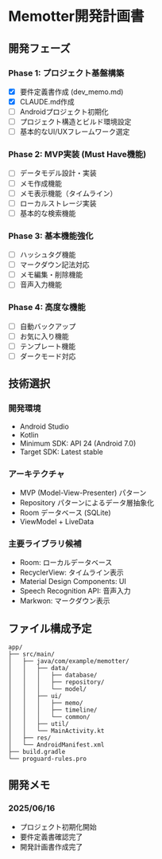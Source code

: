 # Memotter開発計画書

## 開発フェーズ

### Phase 1: プロジェクト基盤構築
- [x] 要件定義書作成 (dev_memo.md)
- [x] CLAUDE.md作成
- [ ] Androidプロジェクト初期化
- [ ] プロジェクト構造とビルド環境設定
- [ ] 基本的なUI/UXフレームワーク選定

### Phase 2: MVP実装 (Must Have機能)
- [ ] データモデル設計・実装
- [ ] メモ作成機能
- [ ] メモ表示機能（タイムライン）
- [ ] ローカルストレージ実装
- [ ] 基本的な検索機能

### Phase 3: 基本機能強化
- [ ] ハッシュタグ機能
- [ ] マークダウン記法対応
- [ ] メモ編集・削除機能
- [ ] 音声入力機能

### Phase 4: 高度な機能
- [ ] 自動バックアップ
- [ ] お気に入り機能
- [ ] テンプレート機能
- [ ] ダークモード対応

## 技術選択

### 開発環境
- Android Studio
- Kotlin
- Minimum SDK: API 24 (Android 7.0)
- Target SDK: Latest stable

### アーキテクチャ
- MVP (Model-View-Presenter) パターン
- Repository パターンによるデータ層抽象化
- Room データベース (SQLite)
- ViewModel + LiveData

### 主要ライブラリ候補
- Room: ローカルデータベース
- RecyclerView: タイムライン表示
- Material Design Components: UI
- Speech Recognition API: 音声入力
- Markwon: マークダウン表示

## ファイル構成予定

```
app/
├── src/main/
│   ├── java/com/example/memotter/
│   │   ├── data/
│   │   │   ├── database/
│   │   │   ├── repository/
│   │   │   └── model/
│   │   ├── ui/
│   │   │   ├── memo/
│   │   │   ├── timeline/
│   │   │   └── common/
│   │   ├── util/
│   │   └── MainActivity.kt
│   ├── res/
│   └── AndroidManifest.xml
├── build.gradle
└── proguard-rules.pro
```

## 開発メモ

### 2025/06/16
- プロジェクト初期化開始
- 要件定義書確認完了
- 開発計画書作成完了